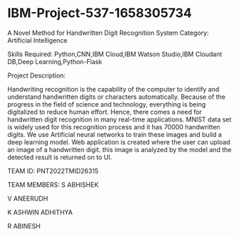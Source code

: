 # IBM-Project-537-1658305734
A Novel Method for Handwritten Digit Recognition System
Category: Artificial Intelligence

Skills Required:
Python,CNN,IBM Cloud,IBM Watson Studio,IBM Cloudant DB,Deep Learning,Python-Flask

Project Description:

Handwriting recognition is the capability of the computer to identify and understand handwritten digits or characters automatically. 
Because of the progress in the field of science and technology, everything is being digitalized to reduce human effort.
Hence, there comes a need for handwritten digit recognition in many real-time applications. MNIST data set is widely used for this recognition 
process and it has 70000 handwritten digits. We use Artificial neural networks to train these images and build a deep learning model.
Web application is created where the user can upload an image of a handwritten digit. this image is analyzed by the model and the detected 
result is returned on to UI.

TEAM ID: PNT2022TMID26315


TEAM MEMBERS:
S ABHISHEK



V ANEERUDH



K ASHWIN ADHITHYA



R ABINESH
